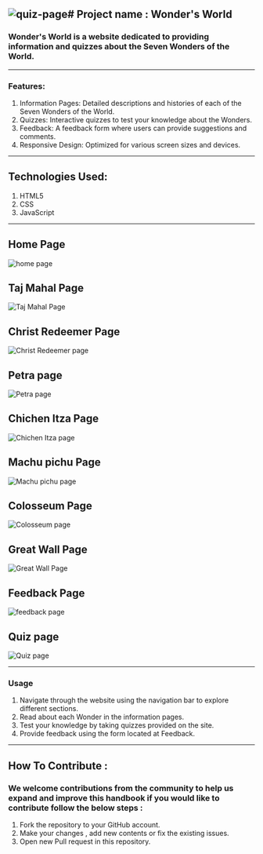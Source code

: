 ![quiz-page](https://github.com/user-attachments/assets/b6a5e7d6-e557-4f9a-938b-6bf024eb8cf1)# Project name : Wonder's World
---
### Wonder's World is a website dedicated to providing information and quizzes about the Seven Wonders of the World.
---
### Features:
1. Information Pages: Detailed descriptions and histories of each of the Seven Wonders of the World.
2. Quizzes: Interactive quizzes to test your knowledge about the Wonders.
3. Feedback: A feedback form where users can provide suggestions and comments.
4. Responsive Design: Optimized for various screen sizes and devices.
---
## Technologies Used:
   1. HTML5
   2. CSS
   3. JavaScript
---
## Home Page
![home page](/Images/screen-shots/homPage.png)

## Taj Mahal Page
![Taj Mahal Page](/Images/screen-shots/India.png )

## Christ Redeemer Page
![Christ Redeemer page](/Images/screen-shots/brazil.png)

## Petra page
![Petra page](/Images/screen-shots/jordan.png)

## Chichen Itza Page
![Chichen Itza page](/Images/screen-shots/mexico.png)

## Machu pichu Page
![Machu pichu page](/Images/screen-shots/peru.png)

## Colosseum Page
![Colosseum page](/Images/screen-shots/italy.png)

## Great Wall Page
![Great Wall Page](/Images/screen-shots/china.png)

## Feedback Page
![feedback page](/Images/screen-shots/feedback-page.png)

## Quiz page
![Quiz page](/Images/screen-shots/quiz-page.png)

---
### Usage
1. Navigate through the website using the navigation bar to explore different sections.
2. Read about each Wonder in the information pages.
3. Test your knowledge by taking quizzes provided on the site.
4. Provide feedback using the form located at Feedback.
---
## How To Contribute :
### We welcome contributions from the community to help us expand and improve this handbook if you would like to contribute follow the below steps :
1. Fork the repository to your GitHub account.
2. Make your changes , add new contents or fix the existing issues.
3. Open new Pull request in this repository.
